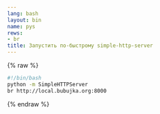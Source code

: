 ```yaml
---
lang: bash
layout: bin
name: pys
rews:
- br
title: Запустить по-быстрому simple-http-server
---
```

{% raw %}
```bash
#!/bin/bash
python -m SimpleHTTPServer
br http://local.bubujka.org:8000
```
{% endraw %}